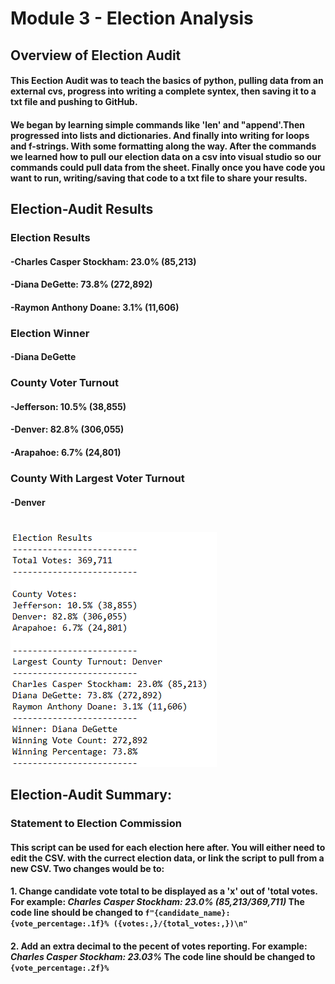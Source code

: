 # Module 3 - Election Analysis

## Overview of Election Audit

#### This Eection Audit was to teach the basics of python, pulling data from an external cvs, progress into writing a complete syntex, then saving it to a txt file and pushing to GitHub.

#### We began by learning simple commands like 'len' and "append'.Then progressed into lists and dictionaries. And finally into writing for loops and f-strings. With some formatting along the way. After the commands we learned how to pull our election data on a csv into visual studio so our commands could pull data from the sheet. Finally once you have code you want to run, writing/saving that code to a txt file to share your results.


## Election-Audit Results

### **Election Results**

#### -Charles Casper Stockham: 23.0% (85,213)
#### -Diana DeGette: 73.8% (272,892)
#### -Raymon Anthony Doane: 3.1% (11,606)

### **Election Winner**

#### -Diana DeGette

### **County Voter Turnout**

#### -Jefferson: 10.5% (38,855)
#### -Denver: 82.8% (306,055)
#### -Arapahoe: 6.7% (24,801)

### **County With Largest Voter Turnout**

#### -Denver
#
#

![stacked_launch_outcomes](https://github.com/charlieburd/election_analysis/blob/main/ect/image%20(12).png)


## Election-Audit Summary:

### **Statement to Election Commission**

#### This script can be used for each election here after. You will either need to edit the CSV. with the currect election data, or link the script to pull from a new CSV. Two changes would be to:

#### 1. Change candidate vote total to be displayed as a 'x' out of 'total votes. For example: _Charles Casper Stockham: 23.0% (85,213/369,711)_ The code line should be changed to `f"{candidate_name}: {vote_percentage:.1f}% ({votes:,}/{total_votes:,})\n"`

#### 2. Add an extra decimal to the pecent of votes reporting. For example: _Charles Casper Stockham: 23.03%_ The code line should be changed to `{vote_percentage:.2f}%`
